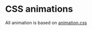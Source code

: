 # CSS animations

All animation is based on [animation.css](https://daneden.github.io/animate.css/)
